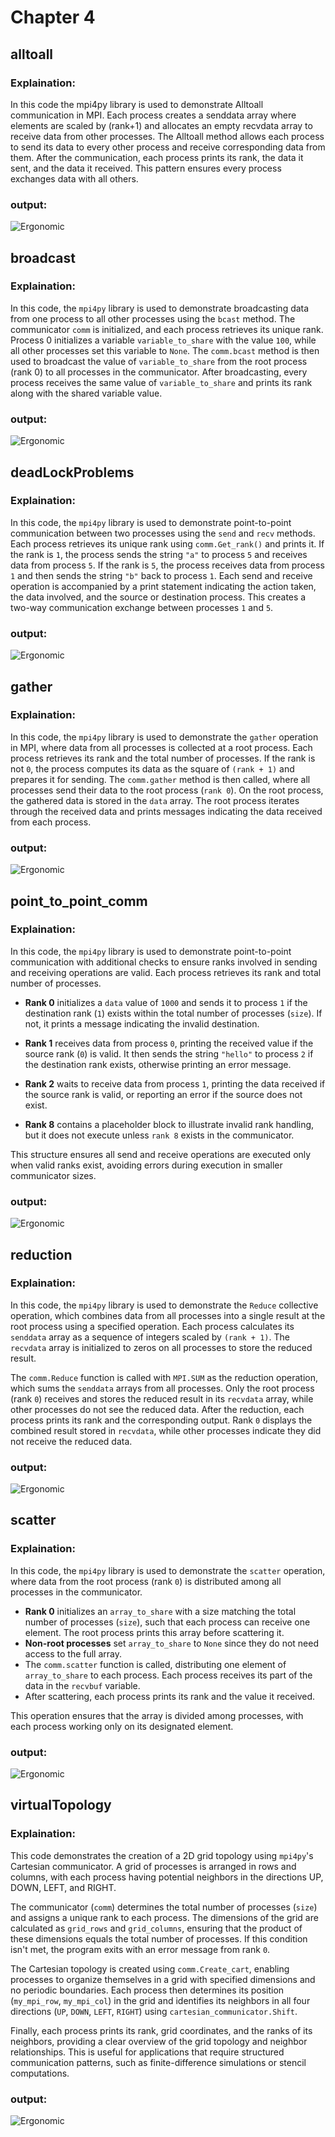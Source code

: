 # Chapter 4

## alltoall
### Explaination:
In this code the mpi4py library is used to demonstrate Alltoall communication in MPI. Each process creates a senddata array where elements are scaled by (rank+1) and allocates an empty recvdata array to receive data from other processes. The Alltoall method allows each process to send its data to every other process and receive corresponding data from them. After the communication, each process prints its rank, the data it sent, and the data it received. This pattern ensures every process exchanges data with all others.

### output:
![Ergonomic](images/alltoall.PNG "iamge")


## broadcast
### Explaination:
In this code, the `mpi4py` library is used to demonstrate broadcasting data from one process to all other processes using the `bcast` method. The communicator `comm` is initialized, and each process retrieves its unique rank. Process 0 initializes a variable `variable_to_share` with the value `100`, while all other processes set this variable to `None`. The `comm.bcast` method is then used to broadcast the value of `variable_to_share` from the root process (rank 0) to all processes in the communicator. After broadcasting, every process receives the same value of `variable_to_share` and prints its rank along with the shared variable value.

### output:
![Ergonomic](images/broadcast.PNG "iamge")


## deadLockProblems
### Explaination:
In this code, the `mpi4py` library is used to demonstrate point-to-point communication between two processes using the `send` and `recv` methods. Each process retrieves its unique rank using `comm.Get_rank()` and prints it. If the rank is `1`, the process sends the string `"a"` to process `5` and receives data from process `5`. If the rank is `5`, the process receives data from process `1` and then sends the string `"b"` back to process `1`. Each send and receive operation is accompanied by a print statement indicating the action taken, the data involved, and the source or destination process. This creates a two-way communication exchange between processes `1` and `5`.

### output:
![Ergonomic](images/deadLockProblems.PNG "iamge")


## gather
### Explaination:
In this code, the `mpi4py` library is used to demonstrate the `gather` operation in MPI, where data from all processes is collected at a root process. Each process retrieves its rank and the total number of processes. If the rank is not `0`, the process computes its data as the square of `(rank + 1)` and prepares it for sending. The `comm.gather` method is then called, where all processes send their data to the root process (`rank 0`). On the root process, the gathered data is stored in the `data` array. The root process iterates through the received data and prints messages indicating the data received from each process.

### output:
![Ergonomic](images/gather.PNG "iamge")


## point_to_point_comm
### Explaination:
In this code, the `mpi4py` library is used to demonstrate point-to-point communication with additional checks to ensure ranks involved in sending and receiving operations are valid. Each process retrieves its rank and total number of processes. 

- **Rank 0** initializes a `data` value of `1000` and sends it to process `1` if the destination rank (`1`) exists within the total number of processes (`size`). If not, it prints a message indicating the invalid destination.

- **Rank 1** receives data from process `0`, printing the received value if the source rank (`0`) is valid. It then sends the string `"hello"` to process `2` if the destination rank exists, otherwise printing an error message.

- **Rank 2** waits to receive data from process `1`, printing the data received if the source rank is valid, or reporting an error if the source does not exist.

- **Rank 8** contains a placeholder block to illustrate invalid rank handling, but it does not execute unless `rank 8` exists in the communicator.

This structure ensures all send and receive operations are executed only when valid ranks exist, avoiding errors during execution in smaller communicator sizes.

### output:
![Ergonomic](images/point_to_point_comm.PNG "iamge")


## reduction
### Explaination:
In this code, the `mpi4py` library is used to demonstrate the `Reduce` collective operation, which combines data from all processes into a single result at the root process using a specified operation. Each process calculates its `senddata` array as a sequence of integers scaled by `(rank + 1)`. The `recvdata` array is initialized to zeros on all processes to store the reduced result. 

The `comm.Reduce` function is called with `MPI.SUM` as the reduction operation, which sums the `senddata` arrays from all processes. Only the root process (rank `0`) receives and stores the reduced result in its `recvdata` array, while other processes do not see the reduced data. After the reduction, each process prints its rank and the corresponding output. Rank `0` displays the combined result stored in `recvdata`, while other processes indicate they did not receive the reduced data.

### output:
![Ergonomic](images/reduction.PNG "iamge")


## scatter
### Explaination:
In this code, the `mpi4py` library is used to demonstrate the `scatter` operation, where data from the root process (rank `0`) is distributed among all processes in the communicator. 

- **Rank 0** initializes an `array_to_share` with a size matching the total number of processes (`size`), such that each process can receive one element. The root process prints this array before scattering it.
- **Non-root processes** set `array_to_share` to `None` since they do not need access to the full array.
- The `comm.scatter` function is called, distributing one element of `array_to_share` to each process. Each process receives its part of the data in the `recvbuf` variable.
- After scattering, each process prints its rank and the value it received.

This operation ensures that the array is divided among processes, with each process working only on its designated element.

### output:
![Ergonomic](images/scatter.PNG "iamge")


## virtualTopology
### Explaination:
This code demonstrates the creation of a 2D grid topology using `mpi4py`'s Cartesian communicator. A grid of processes is arranged in rows and columns, with each process having potential neighbors in the directions UP, DOWN, LEFT, and RIGHT. 

The communicator (`comm`) determines the total number of processes (`size`) and assigns a unique rank to each process. The dimensions of the grid are calculated as `grid_rows` and `grid_columns`, ensuring that the product of these dimensions equals the total number of processes. If this condition isn't met, the program exits with an error message from rank `0`.

The Cartesian topology is created using `comm.Create_cart`, enabling processes to organize themselves in a grid with specified dimensions and no periodic boundaries. Each process then determines its position (`my_mpi_row`, `my_mpi_col`) in the grid and identifies its neighbors in all four directions (`UP`, `DOWN`, `LEFT`, `RIGHT`) using `cartesian_communicator.Shift`.

Finally, each process prints its rank, grid coordinates, and the ranks of its neighbors, providing a clear overview of the grid topology and neighbor relationships. This is useful for applications that require structured communication patterns, such as finite-difference simulations or stencil computations.

### output:
![Ergonomic](images/virtualTopology.PNG "iamge")
